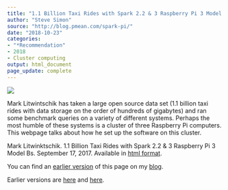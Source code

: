 ```yaml
---
title: "1.1 Billion Taxi Rides with Spark 2.2 & 3 Raspberry Pi 3 Model Bs"
author: "Steve Simon"
source: "http://blog.pmean.com/spark-pi/"
date: "2018-10-23"
categories:
- "*Recommendation"
- 2018
- Cluster computing
output: html_document
page_update: complete
---
```


![](http://www.pmean.com/new-images/18/spark-pi01.png)

<!---More--->

Mark Litwintschik has taken a large open source data set (1.1 billion taxi rides with data storage on the order of hundreds of gigabytes) and ran some benchmark queries on a variety of different systems. Perhaps the most humble of these systems is a cluster of three Raspberry Pi computers. This webpage talks about how he set up the software on this cluster.

Mark Litwinktschik. 1.1 Billion Taxi Rides with Spark 2.2 & 3 Raspberry Pi 3 Model Bs. September 17, 2017. Available in [html format][lit1].

You can find an [earlier version][sim1] of this page on my [blog][sim2].

[sim1]: http://blog.pmean.com/spark-pi/
[sim2]: http://blog.pmean.com

[lit1]: http://tech.marksblogg.com/billion-nyc-taxi-rides-spark-raspberry-pi.html
Earlier versions are [here][sim1] and [here][sim2].
 
[sim1]: http://blog.pmean.com/spark-pi/
[sim2]: http://new.pmean.com/spark-pi/
 
